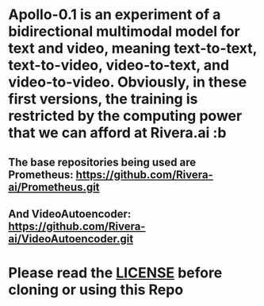 # Apollo-0.1 is an experiment of a bidirectional multimodal model for text and video, meaning text-to-text, text-to-video, video-to-text, and video-to-video. Obviously, in these first versions, the training is restricted by the computing power that we can afford at Rivera.ai :b

## The base repositories being used are Prometheus: https://github.com/Rivera-ai/Prometheus.git

## And VideoAutoencoder: https://github.com/Rivera-ai/VideoAutoencoder.git

# Please read the [LICENSE](LICENSE) before cloning or using this Repo